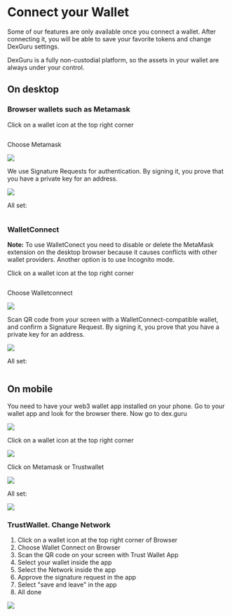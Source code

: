 # Connect your Wallet

Some of our features are only available once you connect a wallet. After connecting it, you will be able to save your favorite tokens and change DexGuru settings.

DexGuru is a fully non-custodial platform, so the assets in your wallet are always under your control.

## On desktop&#x20;

### Browser wallets such as Metamask

Click on a wallet icon at the top right corner&#x20;

<figure><img src="../../.gitbook/assets/001 (3).png" alt=""><figcaption></figcaption></figure>

Choose Metamask&#x20;

![](<../../.gitbook/assets/Connect wallet 002.png>)

We use Signature Requests for authentication. By signing it, you prove that you have a private key for an address.&#x20;

![](<../../.gitbook/assets/Connect wallet 003.png>)

All set:&#x20;

<figure><img src="../../.gitbook/assets/004 (3).png" alt=""><figcaption></figcaption></figure>

### WalletConnect

**Note:** To use WalletConect you need to disable or delete the MetaMask extension on the desktop browser because it causes conflicts with other wallet providers. Another option is to use Incognito mode.&#x20;

Click on a wallet icon at the top right corner&#x20;

<figure><img src="../../.gitbook/assets/005.png" alt=""><figcaption></figcaption></figure>

Choose Walletconnect&#x20;

![](<../../.gitbook/assets/Connect wallet 006.png>)

Scan QR code from your screen with a WalletConnect-compatible wallet, and confirm a Signature Request. By signing it, you prove that you have a private key for an address.&#x20;

![](<../../.gitbook/assets/Connect wallet 007\_2.png>)



All set:&#x20;

<figure><img src="../../.gitbook/assets/008 (1).png" alt=""><figcaption></figcaption></figure>



## On mobile&#x20;

You need to have your web3 wallet app installed on your phone. Go to your wallet app and look for the browser there. Now go to dex.guru

![](<../../.gitbook/assets/Connect wallet009.png>)

Click on a wallet icon at the top right corner&#x20;

![](<../../.gitbook/assets/Connect wallet010.png>)

Click on Metamask or Trustwallet&#x20;

![](<../../.gitbook/assets/Connect wallet011.png>)

All set:&#x20;

![](<../../.gitbook/assets/Connect wallet012.png>)

### TrustWallet. Change Network

1. Click on a wallet icon at the top right corner of Browser
2. Choose Wallet Connect on Browser
3. Scan the QR code on your screen with Trust Wallet App
4. Select your wallet inside the app
5. Select the Network inside the app
6. Approve the signature request in the app
7. Select "save and leave" in the app
8. All done

![](<../../.gitbook/assets/image (24) (1) (1) (1) (1).png>)



